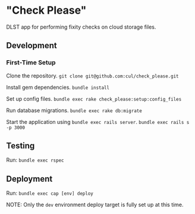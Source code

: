 # "Check Please"

DLST app for performing fixity checks on cloud storage files.

## Development

### First-Time Setup

Clone the repository.
`git clone git@github.com:cul/check_please.git`

Install gem dependencies.
`bundle install`

Set up config files.
`bundle exec rake check_please:setup:config_files`

Run database migrations.
`bundle exec rake db:migrate`

Start the application using `bundle exec rails server`.
`bundle exec rails s -p 3000`

## Testing

Run: `bundle exec rspec`

## Deployment

Run: `bundle exec cap [env] deploy`

NOTE: Only the `dev` environment deploy target is fully set up at this time.
